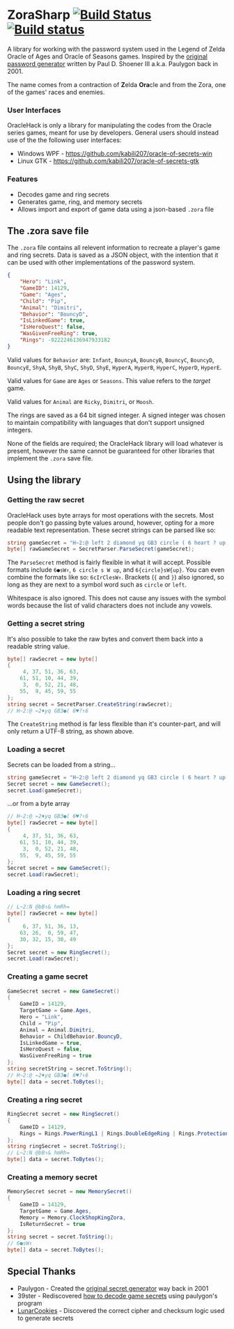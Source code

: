 # ZoraSharp [![Build Status](https://travis-ci.org/kabili207/zora-sharp.svg?branch=master)](https://travis-ci.org/kabili207/zora-sharp) [![Build status](https://ci.appveyor.com/api/projects/status/w6coe87n7td6orem/branch/master?svg=true)](https://ci.appveyor.com/project/kabili207/zora-sharp/branch/master)

A library for working with the password system used in the Legend of Zelda Oracle of Ages and Oracle of Seasons games.
Inspired by the [original password generator](http://home.earthlink.net/~paul3/zeldagbc.html) written by
Paul D. Shoener III a.k.a. Paulygon back in 2001.

The name comes from a contraction of **Z**elda **Ora**cle and from the Zora, one of the games' races and enemies.

### User Interfaces
OracleHack is only a library for manipulating the codes from the Oracle series games, meant for use by developers.
General users should instead use of the the following user interfaces:
 * Windows WPF - https://github.com/kabili207/oracle-of-secrets-win
 * Linux GTK - https://github.com/kabili207/oracle-of-secrets-gtk

### Features
 * Decodes game and ring secrets
 * Generates game, ring, and memory secrets
 * Allows import and export of game data using a json-based `.zora` file
 
## The .zora save file
The `.zora` file contains all relevent information to recreate a player's game and ring secrets. Data is saved
as a JSON object, with the intention that it can be used with other implementations of the password system.


```json
{
    "Hero": "Link",
    "GameID": 14129,
    "Game": "Ages",
    "Child": "Pip",
    "Animal": "Dimitri",
    "Behavior": "BouncyD",
    "IsLinkedGame": true,
    "IsHeroQuest": false,
    "WasGivenFreeRing": true,
    "Rings": -9222246136947933182
}
```

Valid values for `Behavior` are: `Infant`,
`BouncyA`, `BouncyB`, `BouncyC`, `BouncyD`, `BouncyE`,
`ShyA`, `ShyB`, `ShyC`, `ShyD`, `ShyE`,
`HyperA`, `HyperB`, `HyperC`, `HyperD`, `HyperE`.

Valid values for `Game` are `Ages` or `Seasons`. This value refers to the _target_ game.

Valid values for `Animal` are `Ricky`, `Dimitri`, or `Moosh`.

The rings are saved as a 64 bit signed integer. A signed integer was chosen to maintain compatibility with
languages that don't support unsigned integers.

None of the fields are required; the OracleHack library will load whatever is present, however the same
cannot be guaranteed for other libraries that implement the `.zora` save file.

## Using the library

### Getting the raw secret
OracleHack uses byte arrays for most operations with the secrets. Most people don't go passing byte values
around, however, opting for a more readable text representation. These secret strings can be parsed like so:
```c#
string gameSecret = "H~2:@ left 2 diamond yq GB3 circle ( 6 heart ? up 6";
byte[] rawGameSecret = SecretParser.ParseSecret(gameSecret);
```
The `ParseSecret` method is fairly flexible in what it will accept. Possible formats include 
`6●sW↑`, `6 circle s W up`, and `6{circle}sW{up}`. You can even combine the formats like so: 
`6cIrClesW↑`. Brackets (`{` and `}`) also ignored, so long as they are next to a symbol word such as
`circle` or `left`.

Whitespace is also ignored. This does not cause any issues with the symbol words because the list of valid
characters does not include any vowels.

### Getting a secret string
It's also possible to take the raw bytes and convert them back into a readable string value.
```c#
byte[] rawSecret = new byte[]
{
     4, 37, 51, 36, 63,
    61, 51, 10, 44, 39,
     3,  0, 52, 21, 48,
    55,  9, 45, 59, 55
};
string secret = SecretParser.CreateString(rawSecret);
// H~2:@ ←2♦yq GB3●( 6♥?↑6
```

The `CreateString` method is far less flexible than it's counter-part, and will only return
a UTF-8 string, as shown above.

### Loading a secret
Secrets can be loaded from a string...
```c#
string gameSecret = "H~2:@ left 2 diamond yq GB3 circle ( 6 heart ? up 6";
Secret secret = new GameSecret();
secret.Load(gameSecret);
```
...or from a byte array
```c#
// H~2:@ ←2♦yq GB3●( 6♥?↑6
byte[] rawSecret = new byte[]
{
     4, 37, 51, 36, 63,
    61, 51, 10, 44, 39,
     3,  0, 52, 21, 48,
    55,  9, 45, 59, 55
};
Secret secret = new GameSecret();
secret.Load(rawSecret);
```
### Loading a ring secret
```c#
// L~2:N @bB↑& hmRh=
byte[] rawSecret = new byte[]
{
     6, 37, 51, 36, 13,
    63, 26,  0, 59, 47,
    30, 32, 15, 30, 49
};
Secret secret = new RingSecret();
secret.Load(rawSecret);
```

### Creating a game secret
```c#
GameSecret secret = new GameSecret()
{
    GameID = 14129,
    TargetGame = Game.Ages,
    Hero = "Link",
    Child = "Pip",
    Animal = Animal.Dimitri,
    Behavior = ChildBehavior.BouncyD,
    IsLinkedGame = true,
    IsHeroQuest = false,
    WasGivenFreeRing = true
};
string secretString = secret.ToString();
// H~2:@ ←2♦yq GB3●( 6♥?↑6
byte[] data = secret.ToBytes();
```

### Creating a ring secret
```c#
RingSecret secret = new RingSecret()
{
    GameID = 14129,
    Rings = Rings.PowerRingL1 | Rings.DoubleEdgeRing | Rings.ProtectionRing
};
string ringSecret = secret.ToString();
// L~2:N @bB↑& hmRh=
byte[] data = secret.ToBytes();
```

### Creating a memory secret
```c#
MemorySecret secret = new MemorySecret()
{
    GameID = 14129,
    TargetGame = Game.Ages,
    Memory = Memory.ClockShopKingZora,
    IsReturnSecret = true
};
string secret = secret.ToString();
// 6●sW↑
byte[] data = secret.ToBytes();
```

## Special Thanks
 * Paulygon - Created the [original secret generator](http://home.earthlink.net/~paul3/zeldagbc.html) way back in 2001
 * 39ster - Rediscovered [how to decode game secrets](http://www.gamefaqs.com/boards/472313-the-legend-of-zelda-oracle-of-ages/66934363) using paulygon's program
 * [LunarCookies](https://github.com/LunarCookies) - Discovered the correct cipher and checksum logic used to generate secrets
